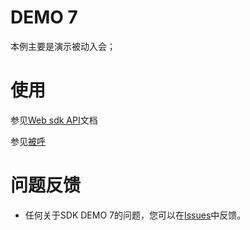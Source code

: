# DEMO 7
本例主要是演示被动入会；

# 使用
 参见[Web sdk API](https://dev.myvmr.cn/doc/03_webrtc_video_sdk?t=cn&f=3_API_DOCUMENT)文档
 
 参见[被呼](https://dev.myvmr.cn/doc/03_called_tab_web?t=cn&f=2_COMMON_FUNCTION&p=true)
# 问题反馈
* 任何关于SDK DEMO 7的问题，您可以在[Issues](https://github.com/VideoCloudTeam/WEB-SDK/issues/new)中反馈。




